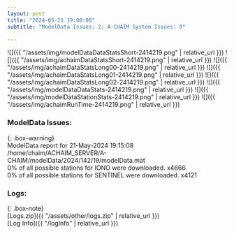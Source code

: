 ```yaml
---
layout: post
title: "2024-05-21 19:00:00"
subtitle: "ModelData Issues: 2; A-CHAIM System Issues: 0"

---
```


![]({{ "/assets/img/modelDataDataStatsShort-2414219.png" | relative_url }})
![]({{ "/assets/img/achaimDataStatsShort-2414219.png" | relative_url }})
![]({{ "/assets/img/achaimDataStatsLong00-2414219.png" | relative_url }})
![]({{ "/assets/img/achaimDataStatsLong01-2414219.png" | relative_url }})
![]({{ "/assets/img/achaimDataStatsLong02-2414219.png" | relative_url }})
![]({{ "/assets/img/modelDataDataStats-2414219.png" | relative_url }})
![]({{ "/assets/img/modelDataStationStats-2414219.png" | relative_url }})
![]({{ "/assets/img/achaimRunTime-2414219.png" | relative_url }})


### ModelData Issues:  
  
{: .box-warning}  
 ModelData report for 21-May-2024 19:15:08   
 /home/chaim/ACHAIM_SERVER/A-CHAIM/modelData/2024/142/19/modelData.mat   
 0% of all possible stations for IONO were downloaded. x4666   
 0% of all possible stations for SENTINEL were downloaded. x4121   
  


### Logs:  
  
{: .box-note}  
[Logs.zip]({{ "/assets/other/logs.zip" | relative_url }})  
[Log Info]({{ "/logInfo" | relative_url }})  
